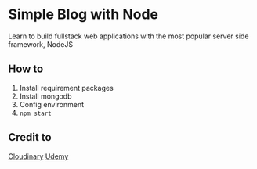 # Simple Blog with Node
Learn to build fullstack web applications with the most popular server side framework, NodeJS

## How to
1. Install requirement packages
2. Install mongodb
3. Config environment
4. `npm start`

## Credit to 
[Cloudinary](https://cloudinary.com/)
[Udemy](https://www.udemy.com/course/node-js-mongo-db-2018/)